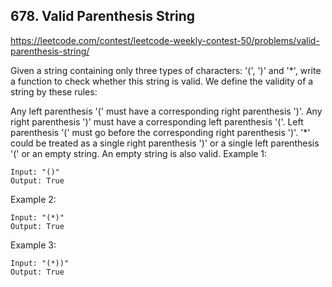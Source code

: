 ## 678. Valid Parenthesis String

https://leetcode.com/contest/leetcode-weekly-contest-50/problems/valid-parenthesis-string/

Given a string containing only three types of characters: '(', ')' and '\*', write a function to check whether this string is valid. We define the validity of a string by these rules:

Any left parenthesis '(' must have a corresponding right parenthesis ')'.
Any right parenthesis ')' must have a corresponding left parenthesis '('.
Left parenthesis '(' must go before the corresponding right parenthesis ')'.
'\*' could be treated as a single right parenthesis ')' or a single left parenthesis '(' or an empty string.
An empty string is also valid.
Example 1:

```
Input: "()"
Output: True
```

Example 2:

```
Input: "(*)"
Output: True
```

Example 3:

```
Input: "(*))"
Output: True
```
